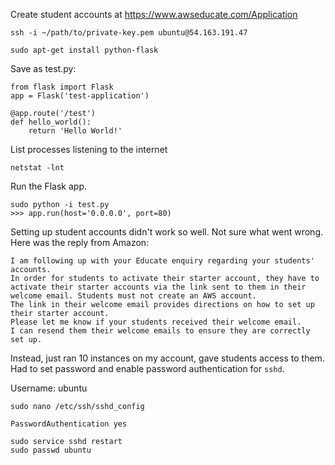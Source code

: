 Create student accounts at https://www.awseducate.com/Application

    ssh -i ~/path/to/private-key.pem ubuntu@54.163.191.47

    sudo apt-get install python-flask

Save as test.py:

    from flask import Flask
    app = Flask('test-application')

    @app.route('/test')
    def hello_world():
        return 'Hello World!'

List processes listening to the internet

    netstat -lnt

Run the Flask app.

    sudo python -i test.py
    >>> app.run(host='0.0.0.0', port=80)

Setting up student accounts didn't work so well. Not sure what went wrong. Here was the reply from Amazon:

    I am following up with your Educate enquiry regarding your students' accounts.
    In order for students to activate their starter account, they have to activate their starter accounts via the link sent to them in their welcome email. Students must not create an AWS account.
    The link in their welcome email provides directions on how to set up their starter account.
    Please let me know if your students received their welcome email.
    I can resend them their welcome emails to ensure they are correctly set up.

Instead, just ran 10 instances on my account, gave students access to them. Had to set password and enable password authentication for `sshd`.

Username: ubuntu

    sudo nano /etc/ssh/sshd_config

    PasswordAuthentication yes

    sudo service sshd restart
    sudo passwd ubuntu
